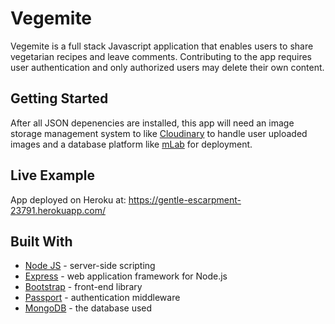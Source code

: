 # Vegemite

Vegemite is a full stack Javascript application that enables users to share vegetarian recipes and leave comments. Contributing to the app requires user authentication and only authorized users may delete their own content. 

## Getting Started

After all JSON depenencies are installed, this app will need an image storage management system to like [Cloudinary](https://cloudinary.com/) to handle user uploaded images and a database platform like [mLab](https://mlab.com/) for deployment.

## Live Example

App deployed on Heroku at: https://gentle-escarpment-23791.herokuapp.com/

## Built With

* [Node JS](https://nodejs.org/en/) - server-side scripting 
* [Express](https://expressjs.com/) - web application framework for Node.js
* [Bootstrap](https://getbootstrap.com/) - front-end library
* [Passport](http://www.passportjs.org/) - authentication middleware
* [MongoDB](https://www.mongodb.com/) - the database used

